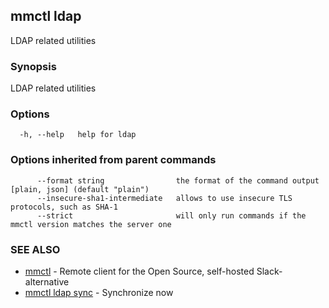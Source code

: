 ## mmctl ldap

LDAP related utilities

### Synopsis

LDAP related utilities

### Options

```
  -h, --help   help for ldap
```

### Options inherited from parent commands

```
      --format string                the format of the command output [plain, json] (default "plain")
      --insecure-sha1-intermediate   allows to use insecure TLS protocols, such as SHA-1
      --strict                       will only run commands if the mmctl version matches the server one
```

### SEE ALSO

* [mmctl](mmctl.md)	 - Remote client for the Open Source, self-hosted Slack-alternative
* [mmctl ldap sync](mmctl_ldap_sync.md)	 - Synchronize now

